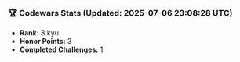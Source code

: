 ### 🏆 Codewars Stats (Updated: 2025-07-06 23:08:28 UTC)

- **Rank:** 8 kyu
- **Honor Points:** 3
- **Completed Challenges:** 1
